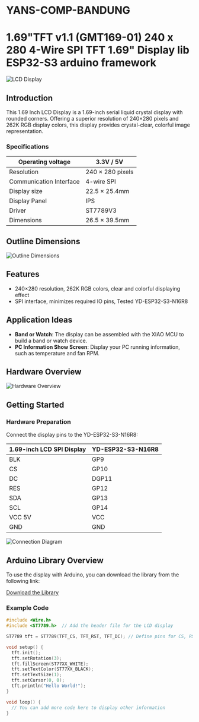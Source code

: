 # YANS-COMP-BANDUNG
# 1.69"TFT v1.1 (GMT169-01) 240 x 280  4-Wire SPI TFT 1.69" Display lib ESP32-S3 arduino framework

![LCD Display](https://ae01.alicdn.com/kf/S81f7ddccb54847bcbde724251cc90a732.jpg)

## Introduction

This 1.69 Inch LCD Display is a 1.69-inch serial liquid crystal display with rounded corners. Offering a superior resolution of 240×280 pixels and 262K RGB display colors, this display provides crystal-clear, colorful image representation.

### Specifications
| Operating voltage       |    3.3V / 5V     |
|-------------------------|------------------|
| Resolution              | 240 × 280 pixels |
| Communication Interface | 4-wire SPI       |
| Display size            | 22.5 × 25.4mm    |
| Display Panel           | IPS              |
| Driver                  | ST7789V3         |
| Dimensions              | 26.5 × 39.5mm    |

## Outline Dimensions
![Outline Dimensions](https://ae01.alicdn.com/kf/S79d9f23ace844b66b74efb475f30ea4ef.jpg)

## Features

- 240×280 resolution, 262K RGB colors, clear and colorful displaying effect
- SPI interface, minimizes required IO pins, Tested YD-ESP32-S3-N16R8 

## Application Ideas

- **Band or Watch**: The display can be assembled with the XIAO MCU to build a band or watch device.
- **PC Information Show Screen**: Display your PC running information, such as temperature and fan RPM.

## Hardware Overview
![Hardware Overview](https://files.seeedstudio.com/wiki/lcd_spi_display/3.png)

## Getting Started

### Hardware Preparation

Connect the display pins to the YD-ESP32-S3-N16R8:

| 1.69-inch LCD SPI Display | YD-ESP32-S3-N16R8 |
| ------------------------- | ----------------- |
| BLK                       | GP9               |
| CS                        | GP10              |
| DC                        | DGP11             |
| RES                       | GP12              |
| SDA                       | GP13              |
| SCL                       | GP14              |
| VCC  5V                   | VCC               |
| GND                       | GND               |

![Connection Diagram](https://ae01.alicdn.com/kf/S738f78fe679c4cdcb35fcde82cfc388bQ.jpg)

## Arduino Library Overview
To use the display with Arduino, you can download the library from the following link:

[Download the Library](https://github.com/yans-comp-bandung)

### Example Code

```cpp
#include <Wire.h>
#include <ST7789.h>  // Add the header file for the LCD display

ST7789 tft = ST7789(TFT_CS, TFT_RST, TFT_DC); // Define pins for CS, RST, DC

void setup() {
  tft.init();             
  tft.setRotation(3);     
  tft.fillScreen(ST77XX_WHITE);  
  tft.setTextColor(ST77XX_BLACK);  
  tft.setTextSize(1);     
  tft.setCursor(0, 0);    
  tft.println("Hello World!");  
}

void loop() {
  // You can add more code here to display other information
}
